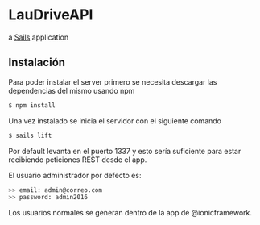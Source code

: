 # LauDriveAPI

a [Sails](http://sailsjs.org) application

## Instalación

Para poder instalar el server primero se necesita descargar las dependencias del mismo usando npm

```bash
$ npm install
```

Una vez instalado se inicia el servidor con el siguiente comando

```bash
$ sails lift
```

Por default levanta en el puerto 1337 y esto sería suficiente para estar recibiendo peticiones REST desde el app.

El usuario administrador por defecto es: 

```bash
>> email: admin@correo.com
>> password: admin2016
```

Los usuarios normales se generan dentro de la app de @ionicframework.